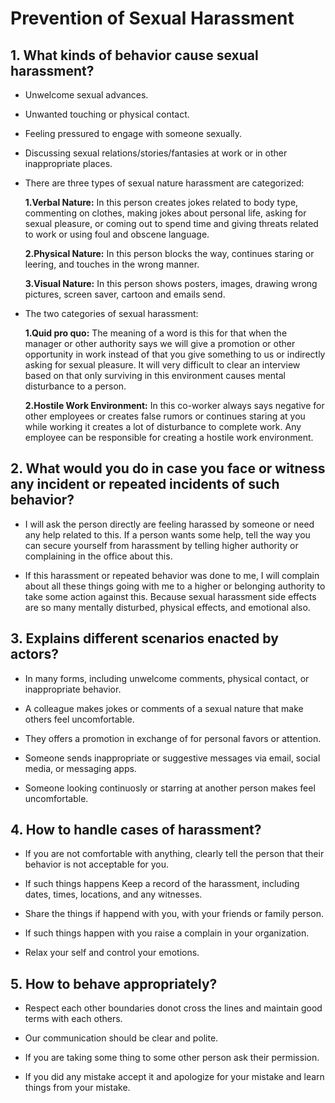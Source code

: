 # Prevention of Sexual Harassment


## 1. What kinds of behavior cause sexual harassment?

* Unwelcome sexual advances.

* Unwanted touching or physical contact.

* Feeling pressured to engage with someone sexually.

* Discussing sexual relations/stories/fantasies at work or in other inappropriate places.

* There are three types of sexual nature harassment are categorized:

  **1.Verbal Nature:** In this person creates jokes related to body type, commenting on clothes, making jokes about personal life, asking for sexual pleasure, or coming out to spend time and giving threats related to work or using foul and obscene language. 
 
  **2.Physical Nature:** In this person blocks the way, continues staring or leering, and touches in the wrong manner.
 
  **3.Visual Nature:** In this person shows posters, images, drawing wrong pictures, screen saver, cartoon and emails send.
 
 * The two categories of sexual harassment:

   **1.Quid pro quo:** The meaning of a word is this for that when the manager or other authority says we will give a promotion or other opportunity in work instead of that you give something to us or indirectly asking for sexual pleasure. It will very difficult to clear an interview based on that only surviving in this environment causes mental disturbance to a person.

   **2.Hostile Work Environment:** In this co-worker always says negative for other employees or creates false rumors or continues staring at you while working it creates a lot of disturbance to complete work. Any employee can be responsible for creating a hostile work environment.
 
 
 ## 2. What would you do in case you face or witness any incident or repeated incidents of such behavior?
 
 * I will ask the person directly are feeling harassed by someone or need any help related to this. If a person wants some help, tell the way you can secure yourself from harassment by telling higher authority or complaining in the office about this.
 
 * If this harassment or repeated behavior was done to me, I will complain about all these things going with me to a higher or belonging authority to take some action against this. Because sexual harassment side effects are so many mentally disturbed, physical effects, and emotional also.
 

 ## 3. Explains different scenarios enacted by actors?

 *  In many forms, including unwelcome comments, physical contact, or inappropriate behavior.
  
 *  A colleague makes jokes or comments of a sexual nature that make others feel uncomfortable.
  
 *  They offers a promotion in exchange  of for personal favors or attention.

 *  Someone sends inappropriate or suggestive messages via email, social media, or messaging apps.

 *  Someone looking continuosly or starring at another person makes feel uncomfortable.


 ## 4. How to handle cases of harassment?

 *  If you are not comfortable with anything, clearly tell the person that their behavior is not acceptable for you.

 *  If such things happens Keep a record of the harassment, including dates, times, locations, and any witnesses.

 *  Share the things if happend with you, with your friends or family person.
 
 *  If such things happen with you raise a complain in your organization.
 
 *  Relax your self and control your emotions.   


 ## 5. How to behave appropriately?

 * Respect each other boundaries donot cross the lines and maintain good terms with each others.
 
 * Our communication should be clear and polite.
  
 * If you are taking some thing to some other person ask their permission.
 
 * If you did any mistake accept it and apologize for your mistake and learn things from your mistake.
 
  

  
 

 
